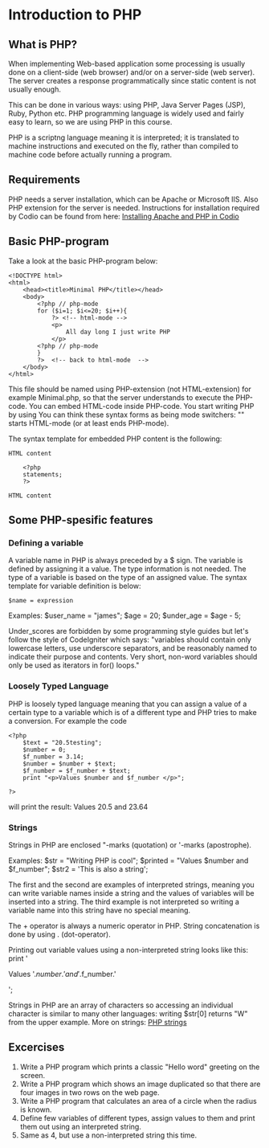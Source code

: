 # Introduction to PHP

## What is PHP?

When implementing Web-based application some processing is usually done on a client-side (web browser) and/or on a server-side (web server). The server creates a response programmatically since static content is not usually enough.

This can be done in various ways: using PHP, Java Server Pages (JSP), Ruby, Python etc. PHP programming language is widely used and fairly easy to learn, so we are using PHP
in this course.

PHP is a scriptng language meaning it is interpreted; it is translated to machine instructions and executed on the fly, rather than compiled to machine
code before actually running a program.

## Requirements

PHP needs a server installation, which can be Apache or Microsoft IIS. Also PHP extension for the server is needed. Instructions for installation required by Codio can be found from here:
[Installing Apache and PHP in Codio][apache]
## Basic PHP-program

Take a look at the basic PHP-program below:
```
<!DOCTYPE html>
<html>
    <head><title>Minimal PHP</title></head>
    <body>  
        <?php // php-mode
        for ($i=1; $i<=20; $i++){      
            ?> <!-- html-mode -->
            <p>
                All day long I just write PHP
            </p>
        <?php // php-mode
        }   
        ?>  <!-- back to html-mode  -->
    </body>
</html>
```
This file should be named using PHP-extension (not HTML-extension) for example Minimal.php, so that the server understands to execute the PHP-code.
You can embed HTML-code inside PHP-code. You start writing PHP by using <?php and end it by using ?> You can think these syntax forms as being mode switchers:
"<?php" starts PHP-mode, "?>" starts HTML-mode (or at least ends PHP-mode).

The syntax template for embedded PHP content is the following:
```
HTML content

    <?php
    statements;
    ?>
 
HTML content
``` 



## Some PHP-spesific features

### Defining a variable

A variable name in PHP is always preceded by a $ sign. The variable is defined by assigning it a value. The type information is not needed.
The type of a variable is based on the type of an assigned value. The syntax template for variable definition is below:

```
$name = expression
```

Examples:
$user_name = "james";
$age = 20;
$under_age = $age - 5;

Under_scores are forbidden by some programming style guides but let's follow the style of CodeIgniter which says: 
"variables should contain only lowercase letters, use underscore separators, and be reasonably named to indicate their purpose and contents. Very short, non-word variables should only be used as iterators in for() loops."

### Loosely Typed Language

PHP is loosely typed language meaning that you can assign a value of a certain type to a variable which is of a different type and PHP tries to
make a conversion. For example the code
```
<?php
    $text = "20.5testing";
    $number = 0;
    $f_number = 3.14;
    $number = $number + $text;
    $f_number = $f_number + $text;
    print "<p>Values $number and $f_number </p>";

?>
```
will print the result: Values 20.5 and 23.64 


### Strings

Strings in PHP are enclosed "-marks (quotation) or '-marks (apostrophe).

Examples:
$str = "Writing PHP is cool";
$printed = "Values $number and $f_number";
$str2 = 'This is also a string';

The first and the second are examples of interpreted strings, meaning you can write variable names inside a string and the values of variables will be inserted into a string.
The third example is not interpreted so writing a variable name into this string have no special meaning.

The + operator is always a numeric operator in PHP. String concatenation is done by using . (dot-operator).

Printing out variable values using a non-interpreted string looks like this:
print '<p>Values '.$number.' and '.$f_number.'</p>';

Strings in PHP are an array of characters so accessing an individual character is similar to many other languages: writing $str[0] returns "W" from the upper example.
More on strings: [PHP strings][PHPStrings]

## Excercises

1. Write a PHP program which prints a classic "Hello word" greeting on the screen.
2. Write a PHP program which shows an image duplicated so that there are four images in two rows on the web page.
3. Write a PHP program that calculates an area of a circle when the radius is known.
4. Define few variables of different types, assign values to them and print them out using an interpreted string.
5. Same as 4, but use a non-interpreted string this time.


[apache]: https://codio.com/docs/DEL-specifics/php/
[PHPStrings]: http://php.net/manual/en/language.types.string.php